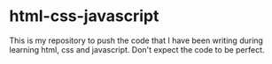 # html-css-javascript
This is my repository to push the code that I have been writing during learning html, css and javascript. Don't expect the code to be perfect.
